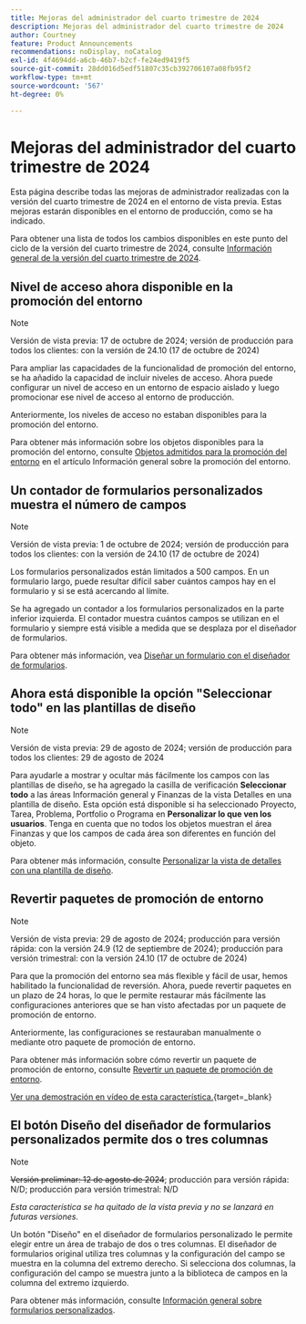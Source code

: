 ```yaml
---
title: Mejoras del administrador del cuarto trimestre de 2024
description: Mejoras del administrador del cuarto trimestre de 2024
author: Courtney
feature: Product Announcements
recommendations: noDisplay, noCatalog
exl-id: 4f4694dd-a6cb-46b7-b2cf-fe24ed9419f5
source-git-commit: 28dd016d5edf51807c35cb392706107a08fb95f2
workflow-type: tm+mt
source-wordcount: '567'
ht-degree: 0%

---
```


# Mejoras del administrador del cuarto trimestre de 2024

Esta página describe todas las mejoras de administrador realizadas con la versión del cuarto trimestre de 2024 en el entorno de vista previa. Estas mejoras estarán disponibles en el entorno de producción, como se ha indicado.

Para obtener una lista de todos los cambios disponibles en este punto del ciclo de la versión del cuarto trimestre de 2024, consulte [Información general de la versión del cuarto trimestre de 2024](/help/quicksilver/product-announcements/product-releases/24-q4-release-activity/24-q4-release-overview.md).

## Nivel de acceso ahora disponible en la promoción del entorno

>[!NOTE]
>
>Versión de vista previa: 17 de octubre de 2024; versión de producción para todos los clientes: con la versión de 24.10 (17 de octubre de 2024)

Para ampliar las capacidades de la funcionalidad de promoción del entorno, se ha añadido la capacidad de incluir niveles de acceso. Ahora puede configurar un nivel de acceso en un entorno de espacio aislado y luego promocionar ese nivel de acceso al entorno de producción.

Anteriormente, los niveles de acceso no estaban disponibles para la promoción del entorno.

Para obtener más información sobre los objetos disponibles para la promoción del entorno, consulte [Objetos admitidos para la promoción del entorno](/help/quicksilver/administration-and-setup/set-up-workfront/workfront-testing-environments/environment-promotion-in-wf.md#supported-objects-for-environment-promotion) en el artículo Información general sobre la promoción del entorno.

## Un contador de formularios personalizados muestra el número de campos

>[!NOTE]
>
>Versión de vista previa: 1 de octubre de 2024; versión de producción para todos los clientes: con la versión de 24.10 (17 de octubre de 2024)

Los formularios personalizados están limitados a 500 campos. En un formulario largo, puede resultar difícil saber cuántos campos hay en el formulario y si se está acercando al límite.

Se ha agregado un contador a los formularios personalizados en la parte inferior izquierda. El contador muestra cuántos campos se utilizan en el formulario y siempre está visible a medida que se desplaza por el diseñador de formularios.

Para obtener más información, vea [Diseñar un formulario con el diseñador de formularios](/help/quicksilver/administration-and-setup/customize-workfront/create-manage-custom-forms/form-designer/design-a-form/design-a-form.md).

## Ahora está disponible la opción &quot;Seleccionar todo&quot; en las plantillas de diseño

>[!NOTE]
>
>Versión de vista previa: 29 de agosto de 2024; versión de producción para todos los clientes: 29 de agosto de 2024

Para ayudarle a mostrar y ocultar más fácilmente los campos con las plantillas de diseño, se ha agregado la casilla de verificación **Seleccionar todo** a las áreas Información general y Finanzas de la vista Detalles en una plantilla de diseño. Esta opción está disponible si ha seleccionado Proyecto, Tarea, Problema, Portfolio o Programa en **Personalizar lo que ven los usuarios**. Tenga en cuenta que no todos los objetos muestran el área Finanzas y que los campos de cada área son diferentes en función del objeto.

Para obtener más información, consulte [Personalizar la vista de detalles con una plantilla de diseño](/help/quicksilver/administration-and-setup/customize-workfront/use-layout-templates/customize-details-view-layout-template.md).

## Revertir paquetes de promoción de entorno

>[!NOTE]
>
>Versión de vista previa: 29 de agosto de 2024; producción para versión rápida: con la versión 24.9 (12 de septiembre de 2024); producción para versión trimestral: con la versión 24.10 (17 de octubre de 2024)

Para que la promoción del entorno sea más flexible y fácil de usar, hemos habilitado la funcionalidad de reversión. Ahora, puede revertir paquetes en un plazo de 24 horas, lo que le permite restaurar más fácilmente las configuraciones anteriores que se han visto afectadas por un paquete de promoción de entorno.

Anteriormente, las configuraciones se restauraban manualmente o mediante otro paquete de promoción de entorno.

Para obtener más información sobre cómo revertir un paquete de promoción de entorno, consulte [Revertir un paquete de promoción de entorno](/help/quicksilver/administration-and-setup/set-up-workfront/workfront-testing-environments/environment-promotion-rollback.md).

[Ver una demostración en vídeo de esta característica.](https://video.tv.adobe.com/v/3434025/){target=_blank}

## El botón Diseño del diseñador de formularios personalizados permite dos o tres columnas

>[!NOTE]
>
>~~Versión preliminar: 12 de agosto de 2024~~; producción para versión rápida: N/D; producción para versión trimestral: N/D
>
>_Esta característica se ha quitado de la vista previa y no se lanzará en futuras versiones._

Un botón &quot;Diseño&quot; en el diseñador de formularios personalizado le permite elegir entre un área de trabajo de dos o tres columnas. El diseñador de formularios original utiliza tres columnas y la configuración del campo se muestra en la columna del extremo derecho. Si selecciona dos columnas, la configuración del campo se muestra junto a la biblioteca de campos en la columna del extremo izquierdo.

Para obtener más información, consulte [Información general sobre formularios personalizados](/help/quicksilver/administration-and-setup/customize-workfront/create-manage-custom-forms/custom-forms-overview.md).
